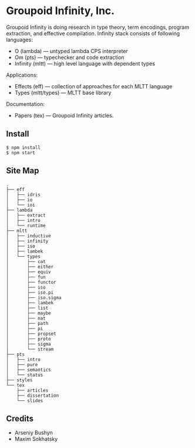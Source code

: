 # Groupoid Infinity, Inc.

Groupoid Infinity is doing research in type theory, term encodings,
program extraction, and effective compilation.
Infinity stack consists of following languages:

* O (lambda) — untyped lambda CPS interpreter
* Om (pts) — typechecker and code extraction
* Infinity (mltt) — high level language with dependent types

Applications:

* Effects (eff) — collection of approaches for each MLTT language
* Types (mltt/types) — MLTT base library

Documentation:

* Papers (tex) — Groupoid Infinity articles.

## Install

```
$ npm install
$ npm start
```

## Site Map

```
.
├── eff
│   ├── idris
│   ├── io
│   └── ioi
├── lambda
│   ├── extract
│   ├── intro
│   └── runtime
├── mltt
│   ├── inductive
│   ├── infinity
│   ├── iso
│   ├── lambek
│   └── types
│       ├── cat
│       ├── either
│       ├── equiv
│       ├── fun
│       ├── functor
│       ├── iso
│       ├── iso.pi
│       ├── iso.sigma
│       ├── lambek
│       ├── list
│       ├── maybe
│       ├── nat
│       ├── path
│       ├── pi
│       ├── propset
│       ├── proto
│       ├── sigma
│       └── stream
├── pts
│   ├── intro
│   ├── pure
│   ├── semantics
│   └── status
├── styles
└── tex
    ├── articles
    ├── dissertation
    └── slides
```

## Credits

* Arseniy Bushyn
* Maxim Sokhatsky
